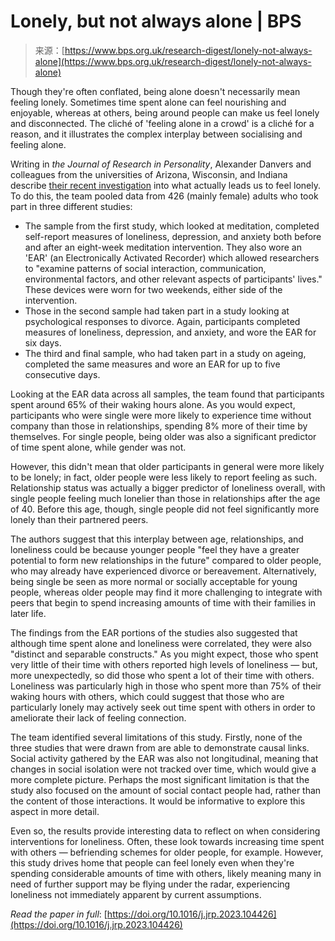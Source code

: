 <!--yml
category: 未分类
date: 2024-05-27 14:41:35
-->

# Lonely, but not always alone | BPS

> 来源：[https://www.bps.org.uk/research-digest/lonely-not-always-alone](https://www.bps.org.uk/research-digest/lonely-not-always-alone)

Though they're often conflated, being alone doesn't necessarily mean feeling lonely. Sometimes time spent alone can feel nourishing and enjoyable, whereas at others, being around people can make us feel lonely and disconnected. The cliché of 'feeling alone in a crowd' is a cliché for a reason, and it illustrates the complex interplay between socialising and feeling alone. 

Writing in *the Journal of Research in Personality*, Alexander Danvers and colleagues from the universities of Arizona, Wisconsin, and Indiana describe [their recent investigation](https://doi.org/10.1016/j.jrp.2023.104426) into what actually leads us to feel lonely. To do this, the team pooled data from 426 (mainly female) adults who took part in three different studies:

*   The sample from the first study, which looked at meditation, completed self-report measures of loneliness, depression, and anxiety both before and after an eight-week meditation intervention. They also wore an 'EAR' (an Electronically Activated Recorder) which allowed researchers to "examine patterns of social interaction, communication, environmental factors, and other relevant aspects of participants' lives." These devices were worn for two weekends, either side of the intervention. 
*   Those in the second sample had taken part in a study looking at psychological responses to divorce. Again, participants completed measures of loneliness, depression, and anxiety, and wore the EAR for six days. 
*   The third and final sample, who had taken part in a study on ageing, completed the same measures and wore an EAR for up to five consecutive days. 

Looking at the EAR data across all samples, the team found that participants spent around 65% of their waking hours alone. As you would expect, participants who were single were more likely to experience time without company than those in relationships, spending 8% more of their time by themselves. For single people, being older was also a significant predictor of time spent alone, while gender was not. 

However, this didn't mean that older participants in general were more likely to be lonely; in fact, older people were less likely to report feeling as such. Relationship status was actually a bigger predictor of loneliness overall, with single people feeling much lonelier than those in relationships after the age of 40\. Before this age, though, single people did not feel significantly more lonely than their partnered peers. 

The authors suggest that this interplay between age, relationships, and loneliness could be because younger people "feel they have a greater potential to form new relationships in the future" compared to older people, who may already have experienced divorce or bereavement. Alternatively, being single be seen as more normal or socially acceptable for young people, whereas older people may find it more challenging to integrate with peers that begin to spend increasing amounts of time with their families in later life.

The findings from the EAR portions of the studies also suggested that although time spent alone and loneliness were correlated, they were also "distinct and separable constructs." As you might expect, those who spent very little of their time with others reported high levels of loneliness — but, more unexpectedly, so did those who spent a lot of their time with others. Loneliness was particularly high in those who spent more than 75% of their waking hours with others, which could suggest that those who are particularly lonely may actively seek out time spent with others in order to ameliorate their lack of feeling connection.

The team identified several limitations of this study. Firstly, none of the three studies that were drawn from are able to demonstrate causal links. Social activity gathered by the EAR was also not longitudinal, meaning that changes in social isolation were not tracked over time, which would give a more complete picture. Perhaps the most significant limitation is that the study also focused on the amount of social contact people had, rather than the content of those interactions. It would be informative to explore this aspect in more detail.

Even so, the results provide interesting data to reflect on when considering interventions for loneliness. Often, these look towards increasing time spent with others — befriending schemes for older people, for example. However, this study drives home that people can feel lonely even when they're spending considerable amounts of time with others, likely meaning many in need of further support may be flying under the radar, experiencing loneliness not immediately apparent by current assumptions. 

*Read the paper in full*: [https://doi.org/10.1016/j.jrp.2023.104426](https://doi.org/10.1016/j.jrp.2023.104426)